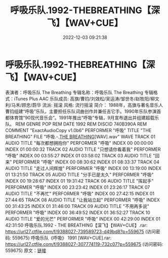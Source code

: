 ﻿---
title: 呼吸乐队.1992-THEBREATHING【深飞】【WAV+CUE】
date: 2022-12-03 09:21:38
categories: WAV车载音乐、镜像
tags: 华语中文
---
# 呼吸乐队.1992-THEBREATHING【深飞】【WAV+CUE】

表演者：呼吸乐队 The Breathing
专辑名称：呼吸乐队 The Breathing
专辑格式：iTunes Plus AAC
乐队成员: 高旗/曹钧/刘效松/吴运涛/邹世冬/赵牧阳/柳文利/马禾/顾忠/蔚华
流派: 摇滚
风格: 流行摇滚
简介：
1988年，高旗与著名音乐人曹钧组建“呼吸”乐队，主要担任乐队词曲创作并兼任吉它手。1990年乐队参演首都体育馆“90现代音乐会”。1991年推出“呼吸”专辑，9月宣布退出并组建超载乐队。
REM GENRE POP
REM DATE 1992
REM DISCID 740B390A
REM COMMENT "ExactAudioCopy v1.0b6"
PERFORMER "呼吸"
TITLE "THE BREATHING"
FILE "呼吸.-.[THE BREATHING](1992)[WAV].wav" WAVE
TRACK 01 AUDIO
TITLE "每次都想拥抱你"
PERFORMER "呼吸"
INDEX 00 00:00:00
INDEX 01 00:00:32
TRACK 02 AUDIO
TITLE "只想请你看着我"
PERFORMER "呼吸"
INDEX 00 03:55:27
INDEX 01 03:58:02
TRACK 03 AUDIO
TITLE "回来"
PERFORMER "呼吸"
INDEX 00 08:30:62
INDEX 01 08:33:37
TRACK 04 AUDIO
TITLE "走过人间辉煌"
PERFORMER "呼吸"
INDEX 00 13:19:00
INDEX 01 13:21:50
TRACK 05 AUDIO
TITLE "分手已是太久"
PERFORMER "呼吸"
INDEX 00 19:28:67
INDEX 01 19:31:42
TRACK 06 AUDIO
TITLE "挥起手"
PERFORMER "呼吸"
INDEX 00 23:23:42
INDEX 01 23:26:17
TRACK 07 AUDIO
TITLE "不再忙"
PERFORMER "呼吸"
INDEX 00 27:42:15
INDEX 01 27:44:65
TRACK 08 AUDIO
TITLE "让我站立起"
PERFORMER "呼吸"
INDEX 00 31:43:25
INDEX 01 31:46:00
TRACK 09 AUDIO
TITLE "不用再多说"
PERFORMER "呼吸"
INDEX 00 36:49:52
INDEX 01 36:52:27
TRACK 10 AUDIO
TITLE "爱的光芒"
PERFORMER "呼吸"
INDEX 00 42:29:00
INDEX 01 42:31:50
呼吸乐队.1992 - THE BREATHING【深飞】【WAV+CUE】.rar: https://url27.ctfile.com/f/9388027-739589723-d49bd8?p=559675
(访问密码: 559675)
呼吸乐队《呼吸》 1991 [WAV+CUE].rar: https://url27.ctfile.com/f/9388027-307774119-732c07?p=559675
(访问密码: 559675)
原文：[链接](https://blog.sina.com.cn/s/blog_1647c7e76010310fb.html)